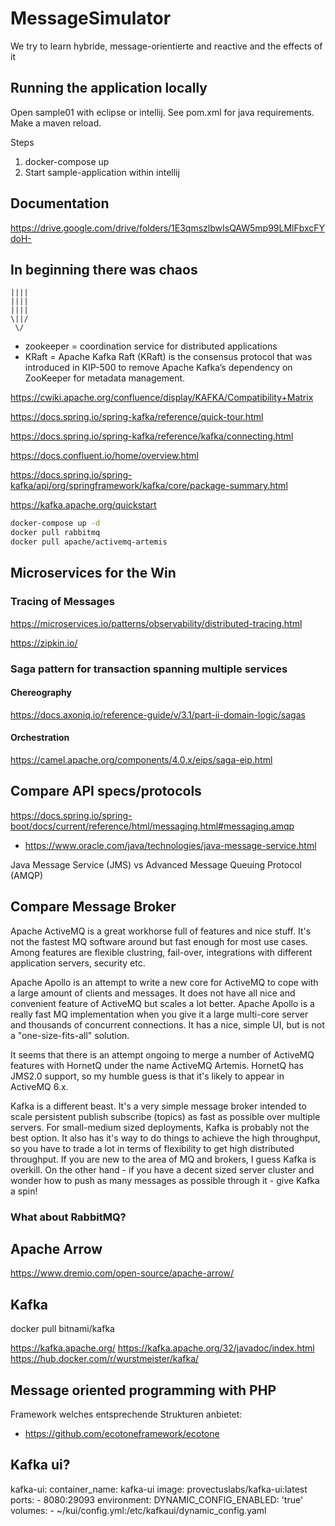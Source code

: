 # MessageSimulator
We try to learn hybride, message-orientierte and reactive and the effects of it 


## Running the application locally

Open sample01 with eclipse or intellij. See pom.xml for java
requirements. Make a maven reload.


Steps
1. docker-compose up
2. Start sample-application within intellij


## Documentation

https://drive.google.com/drive/folders/1E3qmszlbwIsQAW5mp99LMlFbxcFYdoH-

## In beginning there was chaos
```text
||||
||||
||||
\||/
 \/
```

- zookeeper = coordination service for distributed applications
- KRaft =  Apache Kafka Raft (KRaft) is the consensus protocol that was introduced in KIP-500 to remove Apache Kafka’s dependency on ZooKeeper for metadata management. 

https://cwiki.apache.org/confluence/display/KAFKA/Compatibility+Matrix

https://docs.spring.io/spring-kafka/reference/quick-tour.html

https://docs.spring.io/spring-kafka/reference/kafka/connecting.html

https://docs.confluent.io/home/overview.html

https://docs.spring.io/spring-kafka/api/org/springframework/kafka/core/package-summary.html

https://kafka.apache.org/quickstart
```bash
docker-compose up -d
docker pull rabbitmq
docker pull apache/activemq-artemis

```

## Microservices for the Win
### Tracing of Messages

https://microservices.io/patterns/observability/distributed-tracing.html

https://zipkin.io/

### Saga pattern for transaction spanning multiple services


#### Chereography
https://docs.axoniq.io/reference-guide/v/3.1/part-ii-domain-logic/sagas

#### Orchestration

https://camel.apache.org/components/4.0.x/eips/saga-eip.html
## Compare API specs/protocols

https://docs.spring.io/spring-boot/docs/current/reference/html/messaging.html#messaging.amqp

- https://www.oracle.com/java/technologies/java-message-service.html

Java Message Service (JMS) vs Advanced Message Queuing Protocol (AMQP)

## Compare Message Broker

Apache ActiveMQ is a great workhorse full of features and nice stuff.
It's not the fastest MQ software around but fast enough for most use
cases. Among features are flexible clustring, fail-over, integrations
with different application servers, security etc.

Apache Apollo is an attempt to write a new core for ActiveMQ to cope
with a large amount of clients and messages. It does not have all nice
and convenient feature of ActiveMQ but scales a lot better. Apache
Apollo is a really fast MQ implementation when you give it a large
multi-core server and thousands of concurrent connections. It has a
nice, simple UI, but is not a "one-size-fits-all" solution.

It seems that there is an attempt ongoing to merge a number of
ActiveMQ features with HornetQ under the name ActiveMQ Artemis.
HornetQ has JMS2.0 support, so my humble guess is that it's likely to
appear in ActiveMQ 6.x.

Kafka is a different beast. It's a very simple message broker intended
to scale persistent publish subscribe (topics) as fast as possible
over multiple servers. For small-medium sized deployments, Kafka is
probably not the best option. It also has it's way to do things to
achieve the high throughput, so you have to trade a lot in terms of
flexibility to get high distributed throughput. If you are new to the
area of MQ and brokers, I guess Kafka is overkill. On the other hand -
if you have a decent sized server cluster and wonder how to push as
many messages as possible through it - give Kafka a spin!


### What about RabbitMQ?

## Apache Arrow

https://www.dremio.com/open-source/apache-arrow/

## Kafka
docker pull bitnami/kafka



https://kafka.apache.org/
https://kafka.apache.org/32/javadoc/index.html
https://hub.docker.com/r/wurstmeister/kafka/


## Message oriented programming with PHP

Framework welches entsprechende Strukturen anbietet:
- https://github.com/ecotoneframework/ecotone

## Kafka ui?

  kafka-ui:
    container_name: kafka-ui
    image: provectuslabs/kafka-ui:latest
    ports:
      - 8080:29093
    environment:
      DYNAMIC_CONFIG_ENABLED: 'true'
    volumes:
      - ~/kui/config.yml:/etc/kafkaui/dynamic_config.yaml
